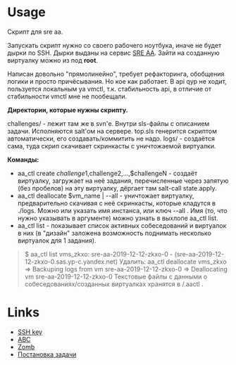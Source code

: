 # Usage

Скрипт для sre aa.

Запускать скрипт нужно со своего рабочего ноутбука, иначе не будет дырки по SSH. Дырки выданы на сервис [SRE AA](https://abc.yandex-team.ru/services/sreaa/). Зайти на созданную виртуалку можно из под **root**.

Написан довольно "прямолинейно", требует рефакторинга, обобщения логики и просто причёсывания. Но кое как работает.
В api qyp не ходит, пользуется локальным ya vmctl, т.к. стабильность api, в отличие от стабильности vmctl мне не пообещали.

**Директории, которые нужны скрипту.**

challenges/ - лежит там же в svn'е. Внутри sls-файлы с описанием задачи. Исполняются salt'ом на сервере. top.sls генерится скриптом автоматически, его создавать/коммитить не надо.
logs/ - создаётся сама, туда скрип скачивает скринкасты с уничтожаемой виртуалки.

**Команды:**

* aa_ctl create $challenge1,$challenge2,...,$challengeN - создаёт виртуалку, загружает на неё задания, перечисленные через запятую (без пробелов) на эту виртуалку, дёргает там salt-call state.apply.
* aa_ctl deallocate $vm_name | --all - уничтожает виртуалку, предварительно скачивая с неё скринкасты, которые кладутся в ./logs. Можно или указать имя инстанса, или ключ --all . Имя (то, что нужно указывать в аргументе) можно узнать в выхлопе aa_ctl list.
* aa_ctl list - показывает список активных собеседований и виртуалок в них (в "дизайн" заложена возможность поднимать несколько виртуалок для 1 задания).

> $ aa_ctl list
> vms_zkxo:
>     sre-aa-2019-12-12-zkxo-0 - (sre-aa-2019-12-12-zkxo-0.sas.yp-c.yandex.net)
Удалить:
> aa_ctl deallocate vms_zkxo
>  => Backuping logs from vm sre-aa-2019-12-12-zkxo-0
>  => Deallocating vm sre-aa-2019-12-12-zkxo-0
Текстовые файлы с данными о собеседованиях/созданных виртуалках хранятся в /.aactl .

# Links
* [SSH key](https://yav.yandex-team.ru/secret/sec-01dts7jh34p73w0zfncbpy0bm6/explore/versions)
* [ABC](https://abc.yandex-team.ru/services/sreaa/)
* [Zomb](https://staff.yandex-team.ru/zomb-pretender)
* [Постановка задачи](https://a.yandex-team.ru/arc/trunk/arcadia/infra/rtc/sre_aa/TASK.md)
